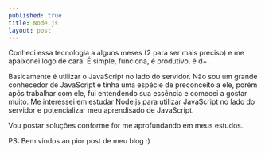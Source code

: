 ```yaml
---
published: true
title: Node.js
layout: post
---
```

Conheci essa tecnologia a alguns meses (2 para ser mais preciso) e me apaixonei logo de cara. É simple, funciona, é produtivo, é d+.

Basicamente é utilizar o JavaScript no lado do servidor. Não sou um grande conhecedor de JavaScript e tinha uma espécie de preconceito a ele, porém após trabalhar com ele, fui entendendo sua essência e comecei a gostar muito. Me interessei em estudar Node.js para utilizar JavaScript no lado do servidor e potencializar meu aprendisado de JavaScript.

Vou postar soluções conforme for me aprofundando em meus estudos.

PS: Bem vindos ao pior post de meu blog :)